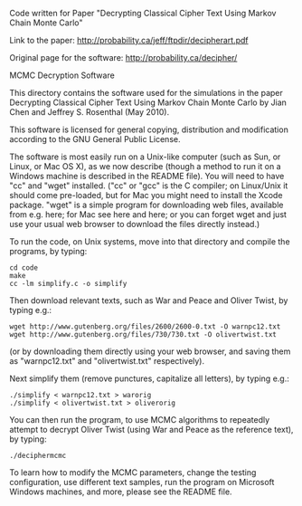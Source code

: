 Code written for Paper "Decrypting Classical Cipher Text Using Markov Chain Monte Carlo"

Link to the paper:
http://probability.ca/jeff/ftpdir/decipherart.pdf

Original page for the software:
http://probability.ca/decipher/


MCMC Decryption Software


This directory contains the software used for the simulations in the paper Decrypting Classical Cipher Text Using Markov Chain Monte Carlo by Jian Chen and Jeffrey S. Rosenthal (May 2010).


This software is licensed for general copying, distribution and modification according to the GNU General Public License.

The software is most easily run on a Unix-like computer (such as Sun, or Linux, or Mac OS X), as we now describe (though a method to run it on a Windows machine is described in the README file). You will need to have "cc" and "wget" installed. ("cc" or "gcc" is the C compiler; on Linux/Unix it should come pre-loaded, but for Mac you might need to install the Xcode package. "wget" is a simple program for downloading web files, available from e.g. here; for Mac see here and here; or you can forget wget and just use your usual web browser to download the files directly instead.)


To run the code, on Unix systems, move into that directory and compile the programs, by typing:
```
cd code
make 
cc -lm simplify.c -o simplify
```


Then download relevant texts, such as War and Peace and Oliver Twist, by typing e.g.:
```
wget http://www.gutenberg.org/files/2600/2600-0.txt -O warnpc12.txt 
wget http://www.gutenberg.org/files/730/730.txt -O olivertwist.txt
```
(or by downloading them directly using your web browser, and saving them as "warnpc12.txt" and "olivertwist.txt" respectively).


Next simplify them (remove punctures, capitalize all letters), by typing e.g.:
```
./simplify < warnpc12.txt > warorig 
./simplify < olivertwist.txt > oliverorig
```

You can then run the program, to use MCMC algorithms to repeatedly attempt to decrypt Oliver Twist (using War and Peace as the reference text), by typing:
```
./deciphermcmc
```


To learn how to modify the MCMC parameters, change the testing configuration, use different text samples, run the program on Microsoft Windows machines, and more, please see the README file.



